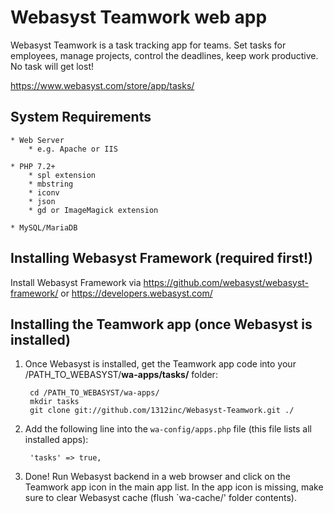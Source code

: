 # Webasyst Teamwork web app #

Webasyst Teamwork is a task tracking app for teams. Set tasks for employees, manage projects, control the deadlines, keep work productive. No task will get lost!

https://www.webasyst.com/store/app/tasks/

## System Requirements ##

	* Web Server
		* e.g. Apache or IIS

	* PHP 7.2+
		* spl extension
		* mbstring
		* iconv
		* json
		* gd or ImageMagick extension

	* MySQL/MariaDB

## Installing Webasyst Framework (required first!) ##

Install Webasyst Framework via https://github.com/webasyst/webasyst-framework/ or https://developers.webasyst.com/

## Installing the Teamwork app (once Webasyst is installed) ##

1. Once Webasyst is installed, get the Teamwork app code into your /PATH_TO_WEBASYST/**wa-apps/tasks/** folder:

		cd /PATH_TO_WEBASYST/wa-apps/
		mkdir tasks
		git clone git://github.com/1312inc/Webasyst-Teamwork.git ./

2. Add the following line into the `wa-config/apps.php` file (this file lists all installed apps):

		'tasks' => true,

3. Done! Run Webasyst backend in a web browser and click on the Teamwork app icon in the main app list. In the app icon is missing, make sure to clear Webasyst cache (flush `wa-cache/' folder contents).
